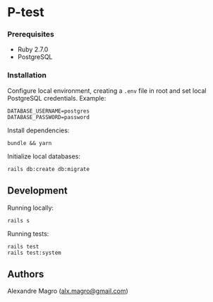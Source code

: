 # P-test

### Prerequisites

- Ruby 2.7.0
- PostgreSQL

### Installation

Configure local environment, creating a `.env` file in root and set local
PostgreSQL credentials. Example:

```
DATABASE_USERNAME=postgres
DATABASE_PASSWORD=password
```

Install dependencies:

```
bundle && yarn
```

Initialize local databases:

```
rails db:create db:migrate
```

## Development

Running locally:

```
rails s
```

Running tests:

```
rails test
rails test:system
```

## Authors

Alexandre Magro (alx.magro@gmail.com)
